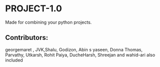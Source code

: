 # PROJECT-1.0

Made for combining your python projects.

## Contributors:
georgemaret ,
JVK,Shalu, 
Godizon,
Abin s yaseen,
Donna Thomas,
Parvathy, 
Utkarsh, Rohit Paiya, DucheHarsh, Shreejan and wahid-ari
also included 



